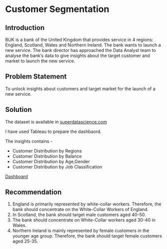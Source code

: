# Customer Segmentation

## Introduction

BUK is a bank of the United Kingdom that provides service in 4 regions: England, Scotland, Wales and Northern Ireland. The bank wants to launch a new service. The bank director has approached the Data Analyst team to analyse the bank’s data to give insights about the target customer and market to launch the new service.

## Problem Statement

To unlock insights about customers and target market for the launch of a new service.

## Solution

The dataset is available in [superdatascience.com](https://www.superdatascience.com/pages/tableau)

I have used Tableau to prepare the dashbaord.

The insights contains -
- Customer Distribution by Regions
- Customer Distribution by Balance
- Customer Distribution by Age,Gender
- Customer Distribution by Job Classification

[Dashboard](https://github.com/manishsahu7158/Portfolio/blob/main/Customer%20Segmentation/UK_Bank_Customer_Segmentation.pdf)

## Recommendation
1. England is primarily represented by white-collar workers. Therefore, the bank should concentrate on the White-Collar Workers of England.
2. In Scotland, the bank should target male customers aged 40-50.
3. The bank should concentrate on White-Collar workers aged 30-40 in Wales.
4. Northern Ireland is mainly represented by female customers in the younger age group. Therefore, the bank should target female customers aged 25-35.

